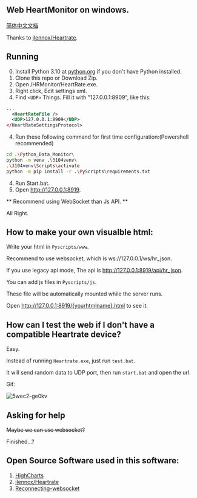 ## Web HeartMonitor on windows.

[简体中文文档](Readme.Zh_cn.md)

Thanks to [jlennox/Heartrate](https://github.com/jlennox/HeartRate).

## Running

0. Install Python 3.10 at [python.org](python.org) if you don't have Python installed.
1. Clone this repo or Download Zip.
1. Open /HRMonitor/HeartRate.exe.
2. Right click, Edit settings xml.
3. Find `<UDP>` Things. Fill it with "127.0.0.1:8909", like this:
```xml
...
  <HeartRateFile />
  <UDP>127.0.0.1:8909</UDP>
</HeartRateSettingsProtocol>
```
4. Run these following command for first time configuration:(Powershell recommended)
```bash
cd .\Python_Data_Monitor\
python -m venv .\3104venv\
.\3104venv\Scripts\activate
python -m pip install -r .\PyScripts\requirements.txt
```
4. Run Start.bat.
5. Open http://127.0.0.1:8919.

** Recommend using WebSocket than Js API. **

All Right.

## How to make your own visualble html:

Write your html in `Pyscripts/www`. 

Recommend to use websocket, which is ws://127.0.0.1/ws/hr_json.

If you use legacy api mode, The api is http://127.0.0.1:8919/api/hr_json.

You can add js files in `Pyscripts/js`.

These file will be automatically mounted while the server runs.

Open http://127.0.0.1:8919/{yourhtmlname}.html to see it.

## How can I test the web if I don't have a compatible Heartrate device?

Easy. 

Instead of running `Heartrate.exe`, just run `test.bat`.

It will send random data to UDP port, then run `start.bat` and open the url.

Gif:

![5wec2-ge0kv](https://user-images.githubusercontent.com/36123081/189464877-2ba3af54-a36d-4c26-b3f0-7f31150c8aa6.gif)


## Asking for help

<s>Maybe we can use websocket?</s>

Finished...?

## Open Source Software used in this software:

1. [HighCharts](https://github.com/highcharts/highcharts)
2. [jlennox/Heartrate](https://github.com/jlennox/HeartRate)
3. [Reconnecting-websocket](https://github.com/joewalnes/reconnecting-websocket)
